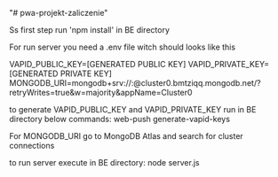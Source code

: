 "# pwa-projekt-zaliczenie" 

Ss first step run 'npm install' in BE directory

For run server you need a .env file witch should looks like this

VAPID_PUBLIC_KEY=[GENERATED PUBLIC KEY]
VAPID_PRIVATE_KEY=[GENERATED PRIVATE KEY]
MONGODB_URI=mongodb+srv://<username>:<password>@cluster0.bmtziqq.mongodb.net/?retryWrites=true&w=majority&appName=Cluster0


to generate VAPID_PUBLIC_KEY and VAPID_PRIVATE_KEY run in BE directory below commands:
web-push generate-vapid-keys

For MONGODB_URI go to MongoDB Atlas and search for cluster connections

to run server execute in BE directory:
node server.js
